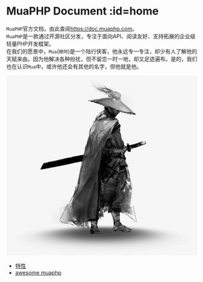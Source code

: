 # MuaPHP Document :id=home
`MuaPHP`官方文档，由此查阅<https://doc.muaphp.com>。  
`MuaPHP`是一款通过开源社区分发，专注于面向API、阅读友好、支持拓展的企业级轻量PHP开发框架。  
在我们的愿景中，`Mua`(`穆阿`)是一个陆行侠客，他永远专一专注，却少有人了解他的天赋来由。因为他解决各种纷扰，但不留恋一时一地，却又足迹遍布。是的，我们也在认识`Mua`中，或许他还会有其他的名字，但他就是他。  

![swordman](_media/swordman.jpg)

- [特性](/)
- [awesome muaphp](/)